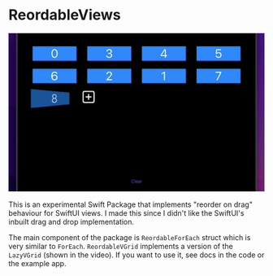 # ReordableViews

<p align="center">
   <img src="GIFs/VGrid.gif" alt="GIF"/>
</p>  

This is an experimental Swift Package that implements "reorder on drag" behaviour for SwiftUI views. I made this since I didn't like the SwiftUI's inbuilt drag and drop implementation. 

The main component of the package is `ReordableForEach` struct which is very similar to `ForEach`.
`ReordableVGrid` implements a version of the `LazyVGrid` (shown in the video). 
If you want to use it, see docs in the code or the example app.
